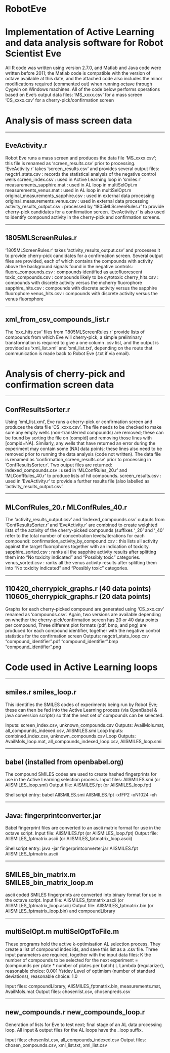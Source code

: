 RobotEve
========

Implementation of Active Learning and data analysis software for Robot Scientist Eve
====================================================================================
All R code was written using version 2.7.0, and Matlab and Java code were written before 2011; the Matlab code is compatible with the version of octave available at this date, and the attached code also includes the minor modifications required (commented out) when running octave through Cygwin on Windows machines.
All of the code below performs operations based on Eve’s output data files:
	‘MS_xxxx.csv’ for a mass screen
	‘CS_xxxx.csv’ for a cherry-pick/confirmation screen


Analysis of mass screen data
============================
----------------------------------------------------------------------------------------------------------------
EveActivity.r
----------------------------------------------------------------------------------------------------------------
Robot Eve runs a mass screen and produces the data file ‘MS_xxxx.csv’; this file is renamed as ‘screen_results.csv’ prior to processing.
‘EveActivity.r’ takes ‘screen_results.csv’ and provides several output files:
negctrl_stats.csv : records the statistical analysis of the negative control wells
screen_index.csv : used in Active Learning loop in ‘smiles.r’
measurements_sapphire.mat : used in AL loop in multiSelOpt.m
measurements_venus.mat : used in AL loop in multiSelOpt.m
original_measurements_sapphire.csv : used in external data processing
original_measurements_venus.csv : used in external data processing
activity_results_output.csv : processed by ‘1805MLScreenRules.r’ to provide cherry-pick candidates for a confirmation screen.
‘EveActivity.r’ is also used to identify compound activity in the cherry-pick and confirmation screens.

----------------------------------------------------------------------------------------------------------------
1805MLScreenRules.r
----------------------------------------------------------------------------------------------------------------
‘1805MLScreenRules.r’ takes ‘activity_results_output.csv’ and processes it to provide cherry-pick candidates for a confirmation screen.  Several output files are provided, each of which contains the compounds with activity above the background signals found in the negative controls:
fluoro_compounds.csv : compounds identified as autofluorescent
toxic_compounds.csv : compounds likely to be cytotoxic
cherry_hits.csv : compounds with discrete activity versus the mcherry fluorophore
sapphire_hits.csv : compounds with discrete activity versus the sapphire fluorophore
venus_hits.csv : compounds with discrete activity versus the venus fluorophore

----------------------------------------------------------------------------------------------------------------
xml_from_csv_compounds_list.r
----------------------------------------------------------------------------------------------------------------
The ‘xxx_hits.csv’ files from ‘1805MLScreenRules.r’ provide lists of compounds from which Eve will  cherry-pick; a simple preliminary transformation is required to give a one column .csv list, and the output is provided as ‘xml_list.xml’ and ‘xml_list.txt’, depending on the route that communication is made back to Robot Eve (.txt if via email).
 
Analysis of cherry-pick and confirmation screen data
====================================================
----------------------------------------------------------------------------------------------------------------
ConfResultsSorter.r 
----------------------------------------------------------------------------------------------------------------
Using ‘xml_list.xml’, Eve runs a cherry-pick or confirmation screen and produces the data file ‘CS_xxxx.csv’.  The file needs to be checked to make sure any empty wells (non-transferred compounds) are removed; these can be found by sorting the file on [compid] and removing those lines with [compid=NA].  Similarly, any wells that have returned an error during the experiment may contain some [NA] data points; these lines also need to be removed prior to running the data analysis (code not written).
The data file is renamed as ‘confirmation_screen_results.csv’ prior to processing in ’ConfResultsSorter.r’.  Two output files are returned: 
indexed_compounds.csv : used in ‘MLConfRules_20.r’ and ‘MLConfRules_40.r’ to produce lists of hit compounds.
screen_results.csv : used in ‘EveActivity.r’ to provide a further results file (also labelled as ‘activity_results_output.csv’.

 
----------------------------------------------------------------------------------------------------------------
MLConfRules_20.r 
MLConfRules_40.r
----------------------------------------------------------------------------------------------------------------
The ‘activity_results_output.csv’ and ‘indexed_compounds.csv’ outputs from ‘ConfResultsSorter.r’  and ‘EveActivity.r’ are combined to create weighted lists of the activity of the cherry-picked compounds (suffixes ‘_20’ and ‘_40’ refer to the total number of concentration levels/iterations for each compound):
confirmation_activity_by_compound.csv : this lists all activity against the target fluorophores together with an indication of toxicity.
sapphire_sorted.csv : ranks all the sapphire activity results after splitting them into “No toxicity indicated” and “Possibly toxic” categories.
venus_sorted.csv : ranks all the venus activity results after splitting them into “No toxicity indicated” and “Possibly toxic” categories.

----------------------------------------------------------------------------------------------------------------
110420_cherrypick_graphs.r (40 data points)
110605_cherrypick_graphs.r (20 data points)
----------------------------------------------------------------------------------------------------------------
Graphs for each cherry-picked compound are generated using ‘CS_xxx.csv’ renamed as ‘compounds.csv’.  Again, two versions are available depending on whether the cherry-pick/confirmation screen has 20 or 40 data points per compound,  Three different plot formats (pdf, bmp, and png) are produced for each compound identifier, together with the negative control statistics for the confirmation screen
Outputs:  	negctrl_stats_loop.csv
“compound_identifier”.pdf
“compound_identifier”.bmp
“compound_identifier”.png

Code used in Active Learning loops
==================================
----------------------------------------------------------------------------------------------------------------
smiles.r 
smiles_loop.r
----------------------------------------------------------------------------------------------------------------

This identifies the SMILES codes of experiments being run by Robot Eve; these can then be fed into the Active Learning process (via OpenBabel & java conversion scripts) so that the next set of compounds can be selected.

Inputs: screen_index.csv, unknown_compounds.csv
Outputs: AvailMols.mat, all_compounds_indexed.csv, AllSMILES.smi
Loop Inputs: combined_index.csv, unknown_compounds.csv
Loop Outputs: AvailMols_loop.mat, all_compounds_indexed_loop.csv, AllSMILES_loop.smi

----------------------------------------------------------------------------------------------------------------
babel (installed from openbabel.org)
----------------------------------------------------------------------------------------------------------------
The compound SMILES codes are used to create hashed fingerprints for use in the Active Learning selection process.
Input files: AllSMILES.smi (or AllSMILES_loop.smi)
Output file: AllSMILES.fpt (or AllSMILES_loop.fpt)


Shellscript entry:
babel AllSMILES.smi AllSMILES.fpt -xfFP2 -xN1024 -xh

----------------------------------------------------------------------------------------------------------------
Java: fingerprintconverter.jar
----------------------------------------------------------------------------------------------------------------
Babel fingerprint files are converted to an ascii matrix format for use in the octave script.
Input file: AllSMILES.fpt (or AllSMILES_loop.fpt)
Output file: AllSMILES_fptmatrix.ascii (or AllSMILES_fptmatrix_loop.ascii)

Shellscript entry:
java -jar fingerprintconverter.jar AllSMILES.fpt AllSMILES_fptmatrix.ascii

----------------------------------------------------------------------------------------------------------------
SMILES_bin_matrix.m 
SMILES_bin_matrix_loop.m 
----------------------------------------------------------------------------------------------------------------
ascii coded SMILES fingerprints are converted into binary format for use in the octave script.
Input file: AllSMILES_fptmatrix.ascii (or AllSMILES_fptmatrix_loop.ascii)
Output file: AllSMILES_fptmatrix.bin (or AllSMILES_fptmatrix_loop.bin) and compoundLibrary

----------------------------------------------------------------------------------------------------------------
multiSelOpt.m 
multiSelOptToFile.m 
----------------------------------------------------------------------------------------------------------------
These programs hold the active k-optimisation AL selection process.  They create a list of compound index ids, and save this list as a .csv file.
Three input parameters are required, together with the input data files:
K	the number of compounds to be selected for the next experiment = (compounds per plate * number of plates per batch)
L	Lambda (regularizer), reasonable choice: 0.001
Ystdev	Level of optimism (number of standard deviations), reasonable choice: 1.0

Input files: compoundLibrary, AllSMILES_fptmatrix.bin, measurements.mat, AvailMols.mat
Output files: chosenlist.csv, chosenpreds.csv


----------------------------------------------------------------------------------------------------------------
new_compounds.r
new_compounds_loop.r
----------------------------------------------------------------------------------------------------------------
Generation of lists for Eve to test next; final stage of an AL data processing loop.  All input & output files for the AL loops have the _loop suffix.


Input files: chosenlist.csv, all_compounds_indexed.csv
Output files: chosen_compounds.csv, xml_list.txt, xml_list.csv

